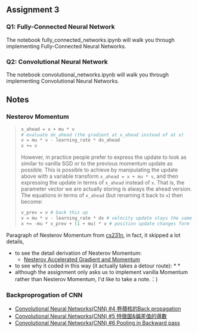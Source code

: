 ## Assignment 3
### Q1: Fully-Connected Neural Network
The notebook fully_connected_networks.ipynb will walk you through implementing Fully-Connected Neural Networks.
### Q2: Convolutional Neural Network 
The notebook convolutional_networks.ipynb will walk you through implementing Convolutional Neural Networks.

## Notes
### Nesterov Momentum
> ```python
> x_ahead = x + mu * v
> # evaluate dx_ahead (the gradient at x_ahead instead of at x)
> v = mu * v - learning_rate * dx_ahead
> x += v
> ```
> 
> However, in practice people prefer to express the update to look as similar to vanilla SGD or to the previous momentum update as possible. This is possible to achieve by manipulating the update above with a variable transform `x_ahead = x + mu * v`, and then expressing the update in terms of `x_ahead` instead of `x`. That is, the parameter vector we are actually storing is always the ahead version. The equations in terms of `x_ahead` (but renaming it back to `x`) then become:
> 
> ```python
> v_prev = v # back this up
> v = mu * v - learning_rate * dx # velocity update stays the same
> x += -mu * v_prev + (1 + mu) * v # position update changes form
> ```

Paragraph of Nesterov Momentum from [cs231n](https://cs231n.github.io/neural-networks-3/#sgd), in fact, it skipped a lot details,
* to see the detail derivation of Nesterov Momentum: 
  * [Nesterov Accelerated Gradient and Momentum](https://jlmelville.github.io/mize/nesterov.html)
* to see why it coded in this way (it actually takes a detour route): 
  *
  *
* although the assignment only asks us to implement vanilla Momentum rather than Nesterov Momentum, I'd like to take a note.：) 


### Backproprogation of CNN
* [Convolutional Neural Networks(CNN) #4 卷積核的Back propagation](https://www.brilliantcode.net/1670/convolutional-neural-networks-4-backpropagation-in-kernels-of-cnns/)
* [Convolutional Neural Networks(CNN) #5 特徵圖&偏差值的導數](https://www.brilliantcode.net/1748/convolutional-neural-networks-5-backpropagation-in-feature-maps-biases-of-cnns/)
* [Convolutional Neural Networks(CNN) #6 Pooling in Backward pass](https://www.brilliantcode.net/1781/convolutional-neural-networks-6-backpropagation-in-pooling-layers-of-cnns/)
